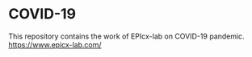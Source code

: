 # COVID-19
This repository contains the work of EPIcx-lab on COVID-19 pandemic.
https://www.epicx-lab.com/
